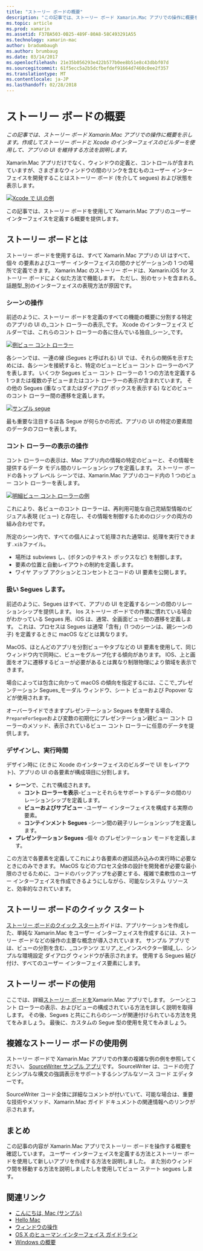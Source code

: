 ```yaml
---
title: "ストーリー ボードの概要"
description: "この記事では、ストーリー ボード Xamarin.Mac アプリでの操作に概要を示します。 ストーリーボードと Xcode の Interface Builder を使用したアプリの UI の作成と維持管理に関する内容が含まれています。"
ms.topic: article
ms.prod: xamarin
ms.assetid: F37BA503-0B25-489F-80A8-58C493291A55
ms.technology: xamarin-mac
author: bradumbaugh
ms.author: brumbaug
ms.date: 03/14/2017
ms.openlocfilehash: 21e35b056293e422b577b0ee8b51e8c43dbbf07d
ms.sourcegitcommit: 61f5ecc5a2b5dcfbefdef91664d7460c0ee2f357
ms.translationtype: MT
ms.contentlocale: ja-JP
ms.lasthandoff: 02/28/2018
---
```

# <a name="introduction-to-storyboards"></a>ストーリー ボードの概要

_この記事では、ストーリー ボード Xamarin.Mac アプリでの操作に概要を示します。作成してストーリー ボードと Xcode のインターフェイスのビルダーを使用して、アプリの UI を維持する方法を説明します。_

Xamarin.Mac アプリだけでなく、ウィンドウの定義と、コントロールが含まれていますが、さまざまなウィンドウの間のリンクを含むものユーザー インターフェイスを開発することはストーリー ボード (を介して segues) および状態を表示します。

[ ![](images/intro01.png "Xcode で UI の例")](images/intro01.png)

この記事では、ストーリー ボードを使用して Xamarin.Mac アプリのユーザー インターフェイスを定義する概要を提供します。

<a name="What-are-Storyboards" />

## <a name="what-are-storyboards"></a>ストーリー ボードとは

ストーリー ボードを使用するは、すべて Xamarin.Mac アプリの UI はすべて、個々 の要素およびユーザー インターフェイスの間のナビゲーションの 1 つの場所で定義できます。 Xamarin.Mac のストーリー ボードは、Xamarin.iOS for ストーリー ボードによく似た方法で機能します。 ただし、別のセットを含まれる_話題型_別のインターフェイスの表現方法が原因です。

<a name="Working-with-Scenes" />

### <a name="working-with-scenes"></a>シーンの操作

前述のように、ストーリー ボードを定義のすべての機能の概要に分割する特定のアプリの UI の_コント ローラーの表示_です。 Xcode のインターフェイス ビルダーでは、これらのコント ローラーの各に住んでいる独自_シーン_です。

[ ![](images/intro02.png "例ビュー コント ローラー")](images/intro02.png)

各シーンでは、一連の線 (Segues と呼ばれる) UI では、それらの関係を示すためには、各シーンを接続すると、特定のビューとビュー コント ローラーのペアを表します。 いくつか Segues ビュー コント ローラーの 1 つの方法を定義する 1 つまたは複数の子ビューまたはコント ローラーの表示が含まれています。 その他の Segues (重なってまたはダイアログ ボックスを表示する) などのビューのコント ローラー間の遷移を定義します。 

[ ![](images/intro03.png "サンプル segue")](images/intro03.png)

最も重要な注目するは各 Segue が何らかの形式、アプリの UI の特定の要素間のデータのフローを表します。

<a name="Working-with-View-Controllers" />

### <a name="working-with-view-controllers"></a>コント ローラーの表示の操作

コント ローラーの表示は、Mac アプリ内の情報の特定のビューと、その情報を提供するデータ モデル間のリレーションシップを定義します。 ストーリー ボードの各トップ レベル シーンでは、Xamarin.Mac アプリのコード内の 1 つのビュー コント ローラーを表します。

[ ![](images/intro04.png "明細ビュー コント ローラーの例")](images/intro04.png)

これにより、各ビューのコント ローラーは、再利用可能な自己完結型情報のビジュアル表現 (ビュー) と存在し、その情報を制御するためのロジックの両方の組み合わせです。

所定のシーン内で、すべての個人によって処理された通常は、処理を実行できます`.xib`ファイル。 

 - 場所は subviews し、(ボタンのテキスト ボックスなど) を制御します。
 - 要素の位置と自動レイアウトの制約を定義します。
 - ワイヤ アップ アクションとコンセントとコードの UI 要素を公開します。

<a name="Working-with-Segues" />

### <a name="working-with-segues"></a>扱い Segues します。

前述のように、Segues はすべて、アプリの UI を定義するシーンの間のリレーションシップを提供します。 Ios ストーリー ボードでの作業に慣れている場合がわかっている Segues 用、iOS は、通常、全画面ビュー間の遷移を定義します。 これは、プロセスは Segues は通常「含有」(1 つのシーンは、親シーンの子) を定義するときに macOS などとは異なります。

MacOS、ほとんどのアプリを分割ビューやタブなどの UI 要素を使用して、同じウィンドウ内で同時に、ビューをグループ化する傾向があります。 IOS、上と画面をオフに遷移するビューが必要があるとは異なり制限物理により領域を表示できます。

場合によっては包含に向かって macOS の傾向を指定するには、ここで_プレゼンテーション Segues_モーダル ウィンドウ、シート ビューおよび Popover などが使用されます。

オーバーライドできますプレゼンテーション Segues を使用する場合、`PrepareForSegue`および変数の初期化にプレゼンテーション親ビュー コント ローラーのメソッド、表示されているビュー コント ローラーに任意のデータを提供します。

<a name="Design-and-Run-Times" />

### <a name="design-and-run-times"></a>デザインし、実行時間

デザイン時に (ときに Xcode のインターフェイスのビルダーで UI をレイアウト)、アプリの UI の各要素が構成項目に分割します。

- **シーン**で、これで構成されます。
    - **コント ローラーを表示**-ビューとそれらをサポートするデータの間のリレーションシップを定義します。
    - **ビューおよびサブビュー** -ユーザー インターフェイスを構成する実際の要素。
    - **コンテインメント Segues** -シーン間の親子リレーションシップを定義します。
- **プレゼンテーション Segues** -個々 のプレゼンテーション モードを定義します。 

この方法で各要素を定義してこれにより各要素の遅延読み込みの実行時に必要なときにのみできます。 MacOS などのプロセス全体の設計を開発者が必要な最小限のさせるために、コードのバックアップを必要とする、複雑で柔軟性のユーザー インターフェイスを作成できるようにしながら、可能なシステム リソースと、効率的なされています。

<a name="Storyboard-Quick-Start" />

## <a name="storyboard-quick-start"></a>ストーリー ボードのクイック スタート

[ストーリー ボードのクイック スタート](~/mac/platform/storyboards/quickstart.md)ガイドは、アプリケーションを作成した、単純な Xamarin.Mac をユーザー インターフェイスを作成するには、ストーリー ボードなどの操作の主要な概念が導入されています。 サンプル アプリでは、ビューの分割を含む、_コンテンツ エリア_と_インスペクター領域_し、シンプルな環境設定 ダイアログ ウィンドウが表示されます。 使用する Segues 結び付け、すべてのユーザー インターフェイス要素にします。

<a name="Working-with-Storyboards" />

## <a name="working-with-storyboards"></a>ストーリー ボードの使用

ここでは、詳細[ストーリー ボードを](~/mac/platform/storyboards/indepth.md)Xamarin.Mac アプリでします。 シーンとコント ローラーの表示、およびビューの構成されている方法を詳しく説明を取得します。 その後、Segues と共にこれらのシーンが関連付けられている方法を見てをみましょう。 最後に、カスタムの Segue 型の使用を見てをみましょう。 

<a name="Complex-Storyboard-Example" />

## <a name="complex-storyboard-example"></a>複雑なストーリー ボードの使用例

ストーリー ボードで Xamarin.Mac アプリでの作業の複雑な例の例を参照してください、 [SourceWriter サンプル アプリ](https://developer.xamarin.com/samples/mac/SourceWriter/)です。 SourceWriter は、コードの完了とシンプルな構文の強調表示をサポートするシンプルなソース コード エディターです。

SourceWriter コード全体に詳細なコメントが付いていて、可能な場合は、重要な技術やメソッド、Xamarin.Mac ガイド ドキュメントの関連情報へのリンクが示されます。

<a name="Summary" />

## <a name="summary"></a>まとめ

この記事の内容が Xamarin.Mac アプリでストーリー ボードを操作する概要を確認しています。 ユーザー インターフェイスを定義する方法とストーリー ボードを使用して新しいアプリを作成する方法を説明しました。 また別のウィンドウ間を移動する方法を説明しましたしを使用してビュー ステート segues します。


## <a name="related-links"></a>関連リンク

- [こんにちは, Mac (サンプル)](https://developer.xamarin.com/samples/mac/Hello_Mac/)
- [Hello Mac](~/mac/get-started/hello-mac.md)
- [ウィンドウの操作](~/mac/user-interface/window.md)
- [OS X のヒューマン インターフェイス ガイドライン](https://developer.apple.com/library/mac/documentation/UserExperience/Conceptual/OSXHIGuidelines/)
- [Windows の概要](https://developer.apple.com/library/mac/documentation/Cocoa/Conceptual/WinPanel/Introduction.html#//apple_ref/doc/uid/10000031-SW1)
